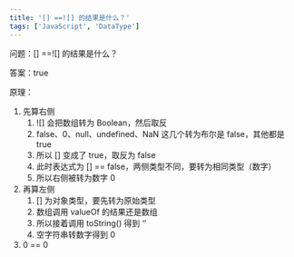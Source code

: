 ```yaml
---
title: '[] ==![] 的结果是什么？'
tags: ['JavaScript', 'DataType']
---
```


问题：[] ==![] 的结果是什么？

答案：true

原理：

1. 先算右侧
    1. ![] 会把数组转为 Boolean，然后取反
    2. false、0、null、undefined、NaN 这几个转为布尔是 false，其他都是 true
    3. 所以 [] 变成了 true，取反为 false
    4. 此时表达式为 [] == false，两侧类型不同，要转为相同类型（数字）
    5. 所以右侧被转为数字 0
2. 再算左侧
    1. [] 为对象类型，要先转为原始类型
    2. 数组调用 valueOf 的结果还是数组
    3. 所以接着调用 toString() 得到 ‘’
    4. 空字符串转数字得到 0
3. 0 == 0